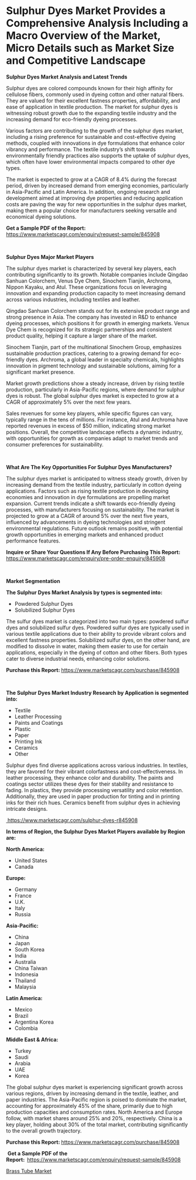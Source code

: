 <p><h1>Sulphur Dyes Market Provides a Comprehensive Analysis Including a Macro Overview of the Market, Micro Details such as Market Size and Competitive Landscape</h1></p><p><strong>Sulphur Dyes Market Analysis and Latest Trends</strong></p>
<p><p>Sulphur dyes are colored compounds known for their high affinity for cellulose fibers, commonly used in dyeing cotton and other natural fibers. They are valued for their excellent fastness properties, affordability, and ease of application in textile production. The market for sulphur dyes is witnessing robust growth due to the expanding textile industry and the increasing demand for eco-friendly dyeing processes.</p><p>Various factors are contributing to the growth of the sulphur dyes market, including a rising preference for sustainable and cost-effective dyeing methods, coupled with innovations in dye formulations that enhance color vibrancy and performance. The textile industry’s shift towards environmentally friendly practices also supports the uptake of sulphur dyes, which often have lower environmental impacts compared to other dye types.</p><p>The market is expected to grow at a CAGR of 8.4% during the forecast period, driven by increased demand from emerging economies, particularly in Asia-Pacific and Latin America. In addition, ongoing research and development aimed at improving dye properties and reducing application costs are paving the way for new opportunities in the sulphur dyes market, making them a popular choice for manufacturers seeking versatile and economical dyeing solutions.</p></p>
<p><strong>Get a Sample PDF of the Report:&nbsp;</strong> <a href="https://www.marketscagr.com/enquiry/request-sample/845908?utm_campaign=1948&utm_medium=2&utm_source=Github&utm_content=ia&utm_term=01042025&utm_id=sulphur-dyes">https://www.marketscagr.com/enquiry/request-sample/845908</a></p>
<p>&nbsp;</p>
<p><strong>Sulphur Dyes Major Market Players</strong></p>
<p><p>The sulphur dyes market is characterized by several key players, each contributing significantly to its growth. Notable companies include Qingdao Sanhuan Colorchem, Venus Dye Chem, Sinochem Tianjin, Archroma, Nippon Kayaku, and Atul. These organizations focus on leveraging innovation and expanding production capacity to meet increasing demand across various industries, including textiles and leather.</p><p>Qingdao Sanhuan Colorchem stands out for its extensive product range and strong presence in Asia. The company has invested in R&D to enhance dyeing processes, which positions it for growth in emerging markets. Venux Dye Chem is recognized for its strategic partnerships and consistent product quality, helping it capture a larger share of the market.</p><p>Sinochem Tianjin, part of the multinational Sinochem Group, emphasizes sustainable production practices, catering to a growing demand for eco-friendly dyes. Archroma, a global leader in specialty chemicals, highlights innovation in pigment technology and sustainable solutions, aiming for a significant market presence.</p><p>Market growth predictions show a steady increase, driven by rising textile production, particularly in Asia-Pacific regions, where demand for sulphur dyes is robust. The global sulphur dyes market is expected to grow at a CAGR of approximately 5% over the next few years.</p><p>Sales revenues for some key players, while specific figures can vary, typically range in the tens of millions. For instance, Atul and Archroma have reported revenues in excess of $50 million, indicating strong market positions. Overall, the competitive landscape reflects a dynamic industry, with opportunities for growth as companies adapt to market trends and consumer preferences for sustainability.</p></p>
<p>&nbsp;</p>
<p><strong>What Are The Key Opportunities For Sulphur Dyes Manufacturers?</strong></p>
<p><p>The sulphur dyes market is anticipated to witness steady growth, driven by increasing demand from the textile industry, particularly in cotton dyeing applications. Factors such as rising textile production in developing economies and innovation in dye formulations are propelling market expansion. Current trends indicate a shift towards eco-friendly dyeing processes, with manufacturers focusing on sustainability. The market is projected to grow at a CAGR of around 5% over the next five years, influenced by advancements in dyeing technologies and stringent environmental regulations. Future outlook remains positive, with potential growth opportunities in emerging markets and enhanced product performance features.</p></p>
<p><strong>Inquire or Share Your Questions If Any Before Purchasing This Report:</strong> <a href="https://www.marketscagr.com/enquiry/pre-order-enquiry/845908?utm_campaign=1948&utm_medium=2&utm_source=Github&utm_content=ia&utm_term=01042025&utm_id=sulphur-dyes">https://www.marketscagr.com/enquiry/pre-order-enquiry/845908</a></p>
<p>&nbsp;</p>
<p><strong>Market Segmentation</strong></p>
<p><strong>The Sulphur Dyes Market Analysis by types is segmented into:</strong></p>
<p><ul><li>Powdered Sulphur Dyes</li><li>Solubilized Sulphur Dyes</li></ul></p>
<p><p>The sulfur dyes market is categorized into two main types: powdered sulfur dyes and solubilized sulfur dyes. Powdered sulfur dyes are typically used in various textile applications due to their ability to provide vibrant colors and excellent fastness properties. Solubilized sulfur dyes, on the other hand, are modified to dissolve in water, making them easier to use for certain applications, especially in the dyeing of cotton and other fibers. Both types cater to diverse industrial needs, enhancing color solutions.</p></p>
<p><strong>Purchase this Report:&nbsp;</strong><a href="https://www.marketscagr.com/purchase/845908?utm_campaign=1948&utm_medium=2&utm_source=Github&utm_content=ia&utm_term=01042025&utm_id=sulphur-dyes">https://www.marketscagr.com/purchase/845908</a></p>
<p>&nbsp;</p>
<p><strong>The Sulphur Dyes Market Industry Research by Application is segmented into:</strong></p>
<p><ul><li>Textile</li><li>Leather Processing</li><li>Paints and Coatings</li><li>Plastic</li><li>Paper</li><li>Printing Ink</li><li>Ceramics</li><li>Other</li></ul></p>
<p><p>Sulphur dyes find diverse applications across various industries. In textiles, they are favored for their vibrant colorfastness and cost-effectiveness. In leather processing, they enhance color and durability. The paints and coatings sector utilizes these dyes for their stability and resistance to fading. In plastics, they provide processing versatility and color retention. Additionally, they are used in paper production for tinting and in printing inks for their rich hues. Ceramics benefit from sulphur dyes in achieving intricate designs.</p></p>
<p><a href="https://www.marketscagr.com/sulphur-dyes-r845908?utm_campaign=1948&utm_medium=2&utm_source=Github&utm_content=ia&utm_term=01042025&utm_id=sulphur-dyes">&nbsp;https://www.marketscagr.com/sulphur-dyes-r845908</a></p>
<p><strong>In terms of Region, the Sulphur Dyes Market Players available by Region are:</strong></p>
<p>
    <p> <strong> North America: </strong>
        <ul>
            <li>United States</li>
            <li>Canada</li>
        </ul>
        </p> 
    <p> <strong> Europe: </strong>
        <ul>
            <li>Germany</li>
            <li>France</li>
            <li>U.K.</li>
            <li>Italy</li>
            <li>Russia</li>
        </ul>
        </p> 
    <p> <strong> Asia-Pacific: </strong>
        <ul>
            <li>China</li>
            <li>Japan</li>
            <li>South Korea</li>
            <li>India</li>
            <li>Australia</li>
            <li>China Taiwan</li>
            <li>Indonesia</li>
            <li>Thailand</li>
            <li>Malaysia</li>
        </ul>
        </p> 
    <p> <strong> Latin America: </strong>
        <ul>
            <li>Mexico</li>
            <li>Brazil</li>
            <li>Argentina Korea</li>
            <li>Colombia</li>
        </ul>
        </p> 
    <p> <strong> Middle East & Africa: </strong>
        <ul>
            <li>Turkey</li>
            <li>Saudi</li>
            <li>Arabia</li>
            <li>UAE</li>
            <li>Korea</li>
        </ul>
    </p>
    </p>
<p><p>The global sulphur dyes market is experiencing significant growth across various regions, driven by increasing demand in the textile, leather, and paper industries. The Asia-Pacific region is poised to dominate the market, accounting for approximately 45% of the share, primarily due to high production capacities and consumption rates. North America and Europe follow, with market shares around 25% and 20%, respectively. China is a key player, holding about 30% of the total market, contributing significantly to the overall growth trajectory. </p></p>
<p><strong>Purchase this Report: </strong><a href="https://www.marketscagr.com/purchase/845908?utm_campaign=1948&utm_medium=2&utm_source=Github&utm_content=ia&utm_term=01042025&utm_id=sulphur-dyes">https://www.marketscagr.com/purchase/845908</a></p>
<p>&nbsp;<strong>Get a Sample PDF of the Report:&nbsp;&nbsp;</strong><a href="https://www.marketscagr.com/enquiry/request-sample/845908?utm_campaign=1948&utm_medium=2&utm_source=Github&utm_content=ia&utm_term=01042025&utm_id=sulphur-dyes">https://www.marketscagr.com/enquiry/request-sample/845908</a></p>
<p><strong></strong></p>
<p><p><a href="https://github.com/rahu1506/Market-Research-Report-List-7/blob/main/brass-tube-market.md?utm_campaign=1948&utm_medium=2&utm_source=Github&utm_content=ia&utm_term=01042025&utm_id=sulphur-dyes">Brass Tube Market</a></p></p>